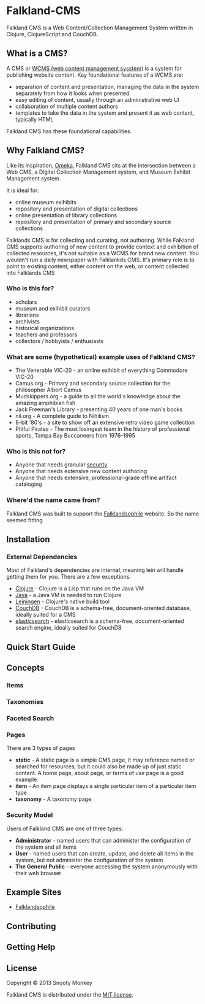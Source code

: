 Falkland-CMS
============

Falkland CMS is a Web Content/Collection Management System written in Clojure, ClojureScript and CouchDB.

## What is a CMS?

A CMS or [WCMS (web content management sysstem)](http://en.wikipedia.org/wiki/Web_content_management_system) is a system for publishing website content. Key foundational features of a WCMS are:

* separation of content and presentation, managing the data in the system separately from how it looks when presented
* easy editing of content, usually through an administrative web UI
* collaboration of multiple content authors
* templates to take the data in the system and present it as web content, typically HTML

Falkland CMS has these foundational capabilities.

## Why Falkland CMS?

Like its inspiration, [Omeka](http://omeka.org/about/), Falkland CMS sits at the intersection between a Web CMS, a Digital Collection Management system, and Museum Exhibit Management system.

It is ideal for:

* online museum exihibits
* repository and presentation of digital collections
* online presentation of library collections
* repository and presentation of primary and secondary source collections

Falklands CMS is for collecting and curating, not authoring. While Falkland CMS supports authoring of new content to provide context and exhibition of collected resources, it's not suitable as a WCMS for brand new content. You wouldn't run a daily newspaper with Falklankds CMS. It's primary role is to point to existing content, either content on the web, or content collected into Falklands CMS 

### Who is this for?

* scholars
* museum and exihibit curators
* librarians
* archivists
* historical organizations
* teachers and professors
* collectors / hobbyists / enthusiasts

### What are some (hypothetical) example uses of Falkland CMS?

* The Venerable VIC-20 - an online exihibit of everything Commodore VIC-20
* Camus.org - Primary and secondary source collection for the philosopher Albert Camus
* Mudskippers.org - a guide to all the world's knowledge about the amazing amphibian fish
* Jack Freeman's Library - presenting 40 years of one man's books
* nil.org - A complete guide to Nihilism 
* 8-bit '80's - a site to show off an extensive retro video game collection
* Pitiful Pirates - The most losingest team in the history of professional sports, Tampa Bay Buccaneers from 1976-1995

### Who is this not for?

* Anyone that needs granular [security](#security)
* Anyone that needs extensive new content authoring
* Anyone that needs extensive, professional-grade offline artifact cataloging

### Where'd the name came from?

Falkland CMS was built to support the [Falklandsophile](http://falklandsophile.com) website. So the name seemed fitting.

## Installation

### External Dependencies

Most of Falkland's dependencies are internal, meaning lein will handle getting them for you. There are a few exceptions:

* [Clojure](http://clojure.org/) - Clojure is a Lisp that runs on the Java VM
* [Java](http://www.java.com/) - a Java VM is needed to run Clojure
* [Leiningen](https://github.com/technomancy/leiningen) - Clojure's native build tool
* [CouchDB](http://http://couchdb.apache.org/) - CouchDB is a schema-free, document-oriented database, ideally suited for a CMS
* [elasticsearch](http://www.elasticsearch.org/) - elasticsearch is a schema-free, document-oriented search engine, ideally suited for CouchDB

## Quick Start Guide

## Concepts

### Items

### Taxonomies

### Faceted Search

### Pages

There are 3 types of pages

* **static** - A static page is a simple CMS page, it may reference named or searched for resources, but it could also be made up of just static content. A home page, about page, or terms of use page is a good example.
* **item** - An item page displays a single particular item of a particular item type
* **taxonomy** - A taxonomy page 

### <a name="security"/> Security Model

Users of Falkland CMS are one of three types:

* **Administrator** - named users that can administer the configuration of the system and all items
* **User** - named users that can create, update, and delete all items in the system, but not administer the configuration of the system
* **The General Public** - everyone accessing the system anonymously with their web browser

## Example Sites

* [Falklandsophile](http://falklandsophile.com)

## Contributing

## Getting Help

## License

Copyright © 2013 Snooty Monkey

Falkland CMS is distributed under the [MIT license](http://opensource.org/licenses/MIT).
